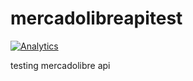 # mercadolibreapitest

[![Analytics](https://ga-beacon.appspot.com/UA-42105589-4/mercadolibreapitest/visita)](https://github.com/igrigorik/ga-beacon)

testing mercadolibre api

